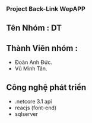 ### Project Back-Link WepAPP
## Tên Nhóm : DT
## Thành Viên nhóm :
 - Đoàn Anh Đức.
 - Vũ Minh Tân.
 ## Công nghệ phát triển 
 - .netcore 3.1 api
 - reacjs (font-end)
 - sqlserver
